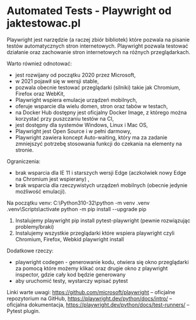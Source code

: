 # Automated Tests - Playwright od jaktestowac.pl

Playwright jest narzędzie (a raczej zbiór bibliotek) które pozwala na pisanie testów automatycznych stron internetowych. Playwright pozwala testować działanie oraz zachowanie stron internetowych na różnych przeglądarkach.


Warto również odnotować:
- jest rozwijany od początku 2020 przez Microsoft,
- w 2021 pojawił się w wersji stable,
- pozwala obecnie testować przeglądarki (silniki) takie jak Chromium, Firefox oraz WebKit,
- Playwright wspiera emulacje urządzeń mobilnych,
- oferuje wsparcie dla wielu domen, stron oraz tabów w testach,
- na Docker Hub dostępny jest oficjalny Docker Image, z którego można korzystać przy puszczaniu testów na CI,
- jest dostępny dla systemów Windows, Linux i Mac OS,
- Playwright jest Open Source i w pełni darmowy,
- Playwright zawiera koncept Auto-waiting, który ma za zadanie zmniejszyć potrzebę stosowania funkcji do czekania na elementy na stronie.


Ograniczenia:
- brak wsparcia dla IE 11 i starszych wersji Edge (aczkolwiek nowy Edge na Chromium jest wspierany) ,
- brak wsparcia dla rzeczywistych urządzeń mobilnych (obecnie jedynie możliwość emulacji).


Na początku venv:
C:\Python310-32\python -m venv .venv
.venv\Scripts\activate
python -m pip install --upgrade pip

1) Instalujemy playwright
pip install pytest-playwright (pewnie rozwiązując problemy/braki)
2) Instalujemy wszystkie przeglądarki które wspiera playwright czyli Chromium, Firefox, Webkid
playwright install

Dodatkowe rzeczy:
- playwright codegen - generowanie kodu, otwiera się okno przeglądarki za pomocą które możemy klikać oraz drugie okno z playwright inspector, gdzie cały kod będzie generowany
- aby uruchomić testy, wystarczy wpisać pytest



Linki warte uwagi:
https://github.com/microsoft/playwright – oficjalne repozytorium na GitHub,
https://playwright.dev/python/docs/intro/ – oficjalna dokumentacja,
https://playwright.dev/python/docs/test-runners/ – Pytest plugin.












